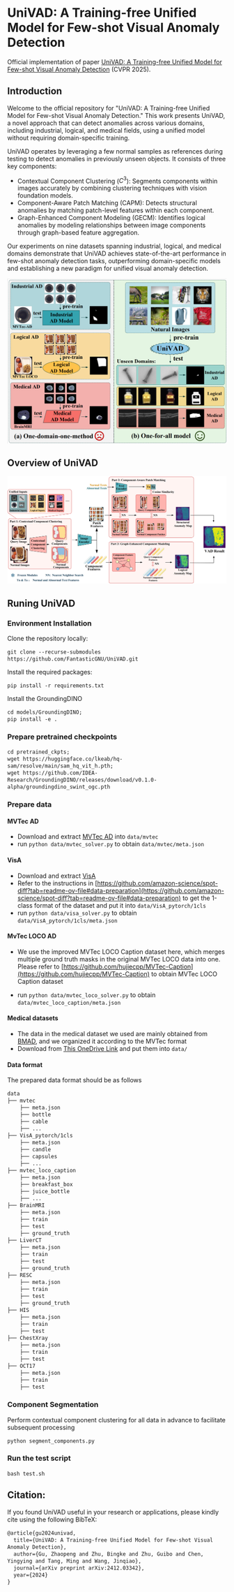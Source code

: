 # UniVAD: A Training-free Unified Model for Few-shot Visual Anomaly Detection

Official implementation of paper [UniVAD: A Training-free Unified Model for Few-shot Visual Anomaly Detection](https://arxiv.org/abs/2412.03342) (CVPR 2025).


## Introduction
Welcome to the official repository for "UniVAD: A Training-free Unified Model for Few-shot Visual Anomaly Detection." This work presents UniVAD, a novel approach that can detect anomalies across various domains, including industrial, logical, and medical fields, using a unified model without requiring domain-specific training.

UniVAD operates by leveraging a few normal samples as references during testing to detect anomalies in previously unseen objects. It consists of three key components:

- Contextual Component Clustering ($C^3$): Segments components within images accurately by combining clustering techniques with vision foundation models.
- Component-Aware Patch Matching (CAPM): Detects structural anomalies by matching patch-level features within each component.
- Graph-Enhanced Component Modeling (GECM): Identifies logical anomalies by modeling relationships between image components through graph-based feature aggregation.
  
Our experiments on nine datasets spanning industrial, logical, and medical domains demonstrate that UniVAD achieves state-of-the-art performance in few-shot anomaly detection tasks, outperforming domain-specific models and establishing a new paradigm for unified visual anomaly detection.

![](figures/intro.jpg)

## Overview of UniVAD
![](figures/arch.jpg)

## Runing UniVAD

### Environment Installation
Clone the repository locally:
```
git clone --recurse-submodules https://github.com/FantasticGNU/UniVAD.git
```

Install the required packages:
```
pip install -r requirements.txt
```

Install the GroundingDINO
```
cd models/GroundingDINO;
pip install -e .
```

### Prepare pretrained checkpoints

```
cd pretrained_ckpts;
wget https://huggingface.co/lkeab/hq-sam/resolve/main/sam_hq_vit_h.pth;
wget https://github.com/IDEA-Research/GroundingDINO/releases/download/v0.1.0-alpha/groundingdino_swint_ogc.pth
```

### Prepare data

#### MVTec AD
- Download and extract [MVTec AD](https://www.mvtec.com/company/research/datasets/mvtec-ad) into `data/mvtec`
- run `python data/mvtec_solver.py` to obtain `data/mvtec/meta.json`

#### VisA
- Download and extract [VisA](https://amazon-visual-anomaly.s3.us-west-2.amazonaws.com/VisA_20220922.tar)
- Refer to the instructions in [https://github.com/amazon-science/spot-diff?tab=readme-ov-file#data-preparation](https://github.com/amazon-science/spot-diff?tab=readme-ov-file#data-preparation) to get the 1-class format of the dataset and put it into `data/VisA_pytorch/1cls`
- run `python data/visa_solver.py` to obtain `data/VisA_pytorch/1cls/meta.json`

#### MvTec LOCO AD 

- We use the improved MVTec LOCO Caption dataset here, which merges multiple ground truth masks in the original MVTec LOCO data into one. Please refer to [https://github.com/hujiecpp/MVTec-Caption](https://github.com/hujiecpp/MVTec-Caption) to obtain MVTec LOCO Caption dataset

- run `python data/mvtec_loco_solver.py` to obtain `data/mvtec_loco_caption/meta.json`

#### Medical datasets

- The data in the medical dataset we used are mainly obtained from [BMAD](https://github.com/DorisBao/BMAD), and we organized it according to the MVTec format
- Download from [This OneDrive Link](https://1drv.ms/u/s!AopsN_HMhJeckoJT-3yF_pwQMSn9OA?e=nRW1wA) and put them into `data/`

#### Data format
The prepared data format should be as follows
```
data
├── mvtec
    ├── meta.json
    ├── bottle
    ├── cable
    ├── ...
├── VisA_pytorch/1cls
    ├── meta.json
    ├── candle
    ├── capsules
    ├── ...
├── mvtec_loco_caption
    ├── meta.json
    ├── breakfast_box
    ├── juice_bottle
    ├── ...
├── BrainMRI
    ├── meta.json
    ├── train
    ├── test
    ├── ground_truth
├── LiverCT
    ├── meta.json
    ├── train
    ├── test
    ├── ground_truth
├── RESC
    ├── meta.json
    ├── train
    ├── test
    ├── ground_truth
├── HIS
    ├── meta.json
    ├── train
    ├── test
├── ChestXray
    ├── meta.json
    ├── train
    ├── test
├── OCT17
    ├── meta.json
    ├── train
    ├── test

```


### Component Segmentation
Perform contextual component clustering for all data in advance to facilitate subsequent processing
```
python segment_components.py
```


### Run the test script
```
bash test.sh
```

## Citation:
If you found UniVAD useful in your research or applications, please kindly cite using the following BibTeX:
```
@article{gu2024univad,
  title={UniVAD: A Training-free Unified Model for Few-shot Visual Anomaly Detection},
  author={Gu, Zhaopeng and Zhu, Bingke and Zhu, Guibo and Chen, Yingying and Tang, Ming and Wang, Jinqiao},
  journal={arXiv preprint arXiv:2412.03342},
  year={2024}
}
```
